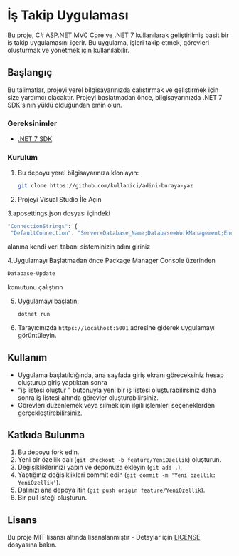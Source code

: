 # İş Takip Uygulaması

Bu proje, C# ASP.NET MVC Core ve .NET 7 kullanılarak geliştirilmiş basit bir iş takip uygulamasını içerir. Bu uygulama, işleri takip etmek, görevleri oluşturmak ve yönetmek için kullanılabilir.

## Başlangıç

Bu talimatlar, projeyi yerel bilgisayarınızda çalıştırmak ve geliştirmek için size yardımcı olacaktır. Projeyi başlatmadan önce, bilgisayarınızda .NET 7 SDK'sının yüklü olduğundan emin olun.

### Gereksinimler

- [.NET 7 SDK](https://dotnet.microsoft.com/download)
  


### Kurulum

1. Bu depoyu yerel bilgisayarınıza klonlayın:

    ```bash
    git clone https://github.com/kullanici/adini-buraya-yaz
    ```

2. Projeyi Visual Studio İle Açın

3.appsettings.json dosyası içindeki

 ```bash
 "ConnectionStrings": {
  "DefaultConnection": "Server=Database_Name;Database=WorkManagement;Encrypt=True;TrustServerCertificate=True;Trusted_Connection=True;MultipleActiveResultSets=true",
  ```
  alanına kendi veri tabanı sisteminizin adını giriniz 

4.Uygulamayı Başlatmadan önce Package Manager Console üzerinden
 ```bash 
 Database-Update
 ```
komutunu çalıştırın

5. Uygulamayı başlatın:

    ```bash
    dotnet run
    ```

6. Tarayıcınızda `https://localhost:5001` adresine giderek uygulamayı görüntüleyin.

## Kullanım

- Uygulama başlatıldığında, ana sayfada giriş ekranı göreceksiniz hesap oluşturup giriş yaptıktan sonra 
- "iş listesi oluştur " butonuyla yeni bir iş listesi oluşturabilirsiniz daha sonra iş listesi altında görevler oluşturabilirsiniz.
- Görevleri düzenlemek veya silmek için ilgili işlemleri seçeneklerden gerçekleştirebilirsiniz.

## Katkıda Bulunma

1. Bu depoyu fork edin.
2. Yeni bir özellik dalı (`git checkout -b feature/YeniOzellik`) oluşturun.
3. Değişikliklerinizi yapın ve deponuza ekleyin (`git add .`).
4. Yaptığınız değişiklikleri commit edin (`git commit -m 'Yeni özellik: YeniOzellik'`).
5. Dalınızı ana depoya itin (`git push origin feature/YeniOzellik`).
6. Bir pull isteği oluşturun.

## Lisans

Bu proje MIT lisansı altında lisanslanmıştır - Detaylar için [LICENSE](LICENSE) dosyasına bakın.
